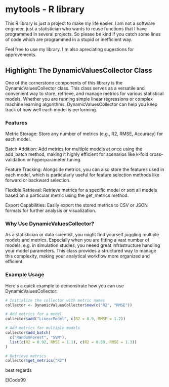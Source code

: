 # mytools - R library

This R library is just a project to make my life easier. I am not a software engineer, just a statistician
who wants to reuse functions that I have programmed in several projects. So please be kind if you catch some
lines of code which are programmed in a stupid or inefficient way. 

Feel free to use my library. I'm also apreciating sugestions for approvements.

## Highlight: The DynamicValuesCollector Class
One of the cornerstone components of this library is the DynamicValuesCollector class. This class serves as a versatile and convenient way to store, retrieve, and manage metrics for various statistical models. Whether you are running simple linear regressions or complex machine learning algorithms, DynamicValuesCollector can help you keep track of how well each model is performing.

### Features
Metric Storage: Store any number of metrics (e.g., R2, RMSE, Accuracy) for each model.

Batch Addition: Add metrics for multiple models at once using the add_batch method, making it highly efficient for scenarios like k-fold cross-validation or hyperparameter tuning.

Feature Tracking: Alongside metrics, you can also store the features used in each model, which is particularly useful for feature selection methods like forward or backward selection.

Flexible Retrieval: Retrieve metrics for a specific model or sort all models based on a particular metric using the get_metrics method.

Export Capabilities: Easily export the stored metrics to CSV or JSON formats for further analysis or visualization.

### Why Use DynamicValuesCollector?
As a statistician or data scientist, you might find yourself juggling multiple models and metrics. Especially when you are fitting a vast number of models, e.g. in simulation studies, you neeed great infrastructure handling your model parameters. This class provides a structured way to manage this complexity, making your analytical workflow more organized and efficient.

### Example Usage
Here's a quick example to demonstrate how you can use DynamicValuesCollector:

```R
# Initialize the collector with metric names
collector <- DynamicValuesCollector$new(c("R2", "RMSE"))

# Add metrics for a model
collector$add("LinearModel", c(R2 = 0.9, RMSE = 1.2))

# Add metrics for multiple models
collector$add_batch(
  c("RandomForest", "SVM"),
  list(c(R2 = 0.92, RMSE = 1.1), c(R2 = 0.89, RMSE = 1.3))
)

# Retrieve metrics
collector$get_metrics("R2")

```

best regards

ElCodo99
